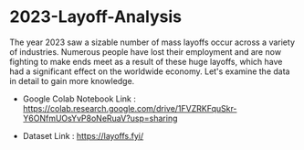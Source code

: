 # 2023-Layoff-Analysis
The year 2023 saw a sizable number of mass layoffs occur across a variety of industries. Numerous people have lost their employment and are now fighting to make ends meet as a result of these huge layoffs, which have had a significant effect on the worldwide economy. Let's examine the data in detail to gain more knowledge.

- Google Colab Notebook Link : https://colab.research.google.com/drive/1FVZRKFquSkr-Y6ONfmUOsYvP8oNeRuaV?usp=sharing

- Dataset Link : https://layoffs.fyi/
